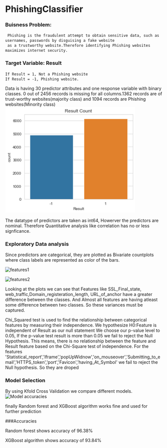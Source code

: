 # PhishingClassifier
### Buisness Problem:
     Phishing is the fraudulent attempt to obtain sensitive data, such as usernames, passwords by disguising a fake website
     as a trustworthy website.Therefore identifying Phishing websites maximizes internet security.
### Target Variable: Result
    If Result = 1, Not a Phishing website
    If Result = -1, Phishing website.
    
Data is having 30 predictor attributes and one response variable with binary classes. 0 out of 2456 records is missing for all columns.1362 records are of trust-worthy websites(majority class) and  1094 records are Phishing websites(Minority class)
![Resultcount](countplot.PNG)

The datatype of predictors are taken as int64, Howerver the predictors are nominal. Therefore Quantitative analysis like correlation has no or less signficance.

### Exploratory Data analysis
Since predictors are categorical, they are plotted as Bivariate countplots  where class labels are represented as color of the bars.

![features1](https://user-images.githubusercontent.com/60782716/87689485-e2fd3e00-c7a5-11ea-8f8d-7c3705bb7c92.PNG)

![features2](https://user-images.githubusercontent.com/60782716/87690496-2ad09500-c7a7-11ea-802c-7512518e5816.PNG)

Looking at the plots we can see that Features like SSL_Final_state, web_traffic,Domain_registeration_length, URL_of_anchor have a greater difference between the classes. 
And Almost all features are having atleast some difference between two classes. So these variances must be captured.



Chi_Squared test is used to find the relationship between categorical features by measuring their independence.
We hypothesize H0:Feature is independent of Result as our null statement
We choose our p-value level to 0.05, If the p-value test result is more than 0.05 we fail to reject the Null Hypothesis. This means, there is no relationship between the feature  and Result feature based on the Chi-Square test of independence.
For the features 'Statistical_report','Iframe','popUpWidnow','on_mouseover','Submitting_to_email','HTTPS_token','port','Favicon','having_At_Symbol' we fail to reject the Null hypothesis. So they are droped
### Model Selection
By using Kfold Cross Validation we compare different models.
![Model accuracies](https://user-images.githubusercontent.com/60782716/87711717-49458900-c7c5-11ea-9976-36e855051847.PNG)


finally Random forest and XGBoost algorithm works fine and used for further prediction 

###Accuracies

Random forest shows accuracy of 96.38% 

XGBoost algorithm shows accuracy of 93.84%
 
